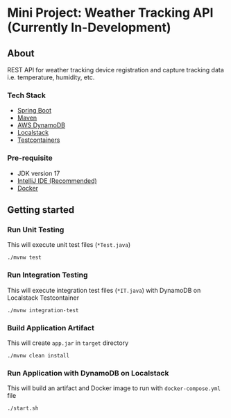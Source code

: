 # Mini Project: Weather Tracking API (Currently In-Development)

## About

REST API for weather tracking device registration and capture tracking data i.e. temperature, humidity, etc.

### Tech Stack

- [Spring Boot](https://spring.io/projects/spring-boot)
- [Maven](https://maven.apache.org/)
- [AWS DynamoDB](https://aws.amazon.com/dynamodb/)
- [Localstack](https://www.localstack.cloud/)
- [Testcontainers](https://testcontainers.com/)

### Pre-requisite

- JDK version 17
- [IntelliJ IDE (Recommended)](https://www.jetbrains.com/idea/)
- [Docker](https://www.docker.com/)

## Getting started

### Run Unit Testing

This will execute unit test files (`*Test.java`)

```
./mvnw test
```

### Run Integration Testing

This will execute integration test files (`*IT.java`) with DynamoDB on Localstack Testcontainer

```
./mvnw integration-test
```

### Build Application Artifact

This will create `app.jar` in `target` directory

```
./mvnw clean install
```

### Run Application with DynamoDB on Localstack

This will build an artifact and Docker image to run with `docker-compose.yml` file

```
./start.sh
```